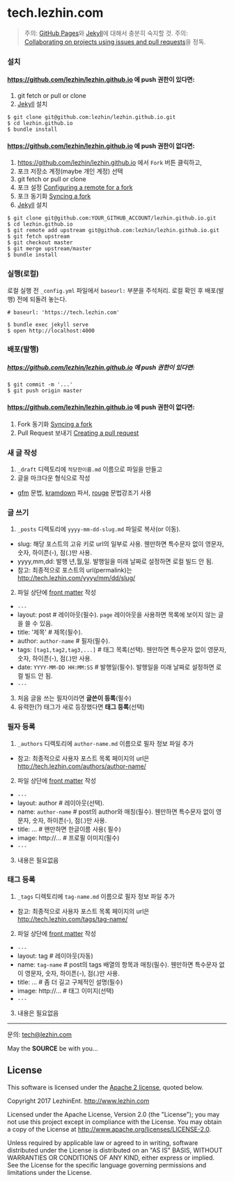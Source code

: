 tech.lezhin.com
===============

> 주의: [GitHub Pages]와 [Jekyll]에 대해서 충분히 숙지할 것.
> 주의: [Collaborating on projects using issues and pull requests](https://help.github.com/categories/collaborating-on-projects-using-issues-and-pull-requests/)을 정독.

### 설치

#### <https://github.com/lezhin/lezhin.github.io> 에 push 권한이 있다면:

1. git fetch or pull or clone
2. [Jekyll] 설치

```console
$ git clone git@github.com:lezhin/lezhin.github.io.git
$ cd lezhin.github.io
$ bundle install
```

#### <https://github.com/lezhin/lezhin.github.io> 에 push 권한이 없다면:

1. <https://github.com/lezhin/lezhin.github.io> 에서 `Fork` 버튼 클릭하고,
2. 포크 저장소 계정(maybe 개인 계정) 선택
3. git fetch or pull or clone
4. 포크 설정 [Configuring a remote for a fork](https://help.github.com/articles/configuring-a-remote-for-a-fork/)
5. 포크 동기화 [Syncing a fork](https://help.github.com/articles/syncing-a-fork/)
6. [Jekyll] 설치

```console
$ git clone git@github.com:YOUR_GITHUB_ACCOUNT/lezhin.github.io.git
$ cd lezhin.github.io
$ git remote add upstream git@github.com:lezhin/lezhin.github.io.git
$ git fetch upstream
$ git checkout master
$ git merge upstream/master
$ bundle install
```

### 실행(로컬)
로컬 실행 전 `_config.yml` 파일에서 `baseurl:` 부분을 주석처리. 로컬 확인 후 배포(발행) 전에 되돌려 놓는다.
```
# baseurl: 'https://tech.lezhin.com'
```

```
$ bundle exec jekyll serve
$ open http://localhost:4000
```

### 배포(발행)

##### <https://github.com/lezhin/lezhin.github.io> 에 push 권한이 있다면:

```
$ git commit -m '...'
$ git push origin master
````

#### <https://github.com/lezhin/lezhin.github.io> 에 push 권한이 없다면:

1. Fork 동기화 [Syncing a fork](https://help.github.com/articles/syncing-a-fork/)
2. Pull Request 보내기 [Creating a pull request](https://help.github.com/articles/creating-a-pull-request/)

### 새 글 작성

1. `_draft` 디렉토리에 `적당한이름.md` 이름으로 파일을 만들고
2. 글을 마크다운 형식으로 작성
  - [gfm] 문법, [kramdown] 파서, [rouge] 문법강조기 사용

### 글 쓰기

1. `_posts` 디렉토리에 `yyyy-mm-dd-slug.md` 파일로 복사(or 이동).
 - slug: 해당 포스트의 고유 키로 url의 일부로 사용. 웬만하면 특수문자 없이 영문자, 숫자, 하이픈(-), 점(.)만 사용.
 - yyyy,mm,dd: 발행 년,월,일. 발행일을 미래 날짜로 설정하면 로컬 빌드 안 됨.
 - 참고: 최종적으로 포스트의 url(permalink)는 http://tech.lezhin.com/yyyy/mm/dd/slug/
2. 파일 상단에 [front matter] 작성
 - `---`
 - layout: post # 레이아웃(필수). `page` 레이아웃을 사용하면 목록에 보이지 않는 글을 쓸 수 있음.
 - title: '제목' # 제목(필수).
 - author: `author-name` # 필자(필수).
 - tags: `[tag1,tag2,tag3,...]` # 태그 목록(선택). 웬만하면 특수문자 없이 영문자, 숫자, 하이픈(-), 점(.)만 사용.
 - date: `YYYY-MM-DD HH:MM:SS` # 발행일(필수). 발행일을 미래 날짜로 설정하면 로컬 빌드 안 됨.
 - `---`
3. 처음 글을 쓰는 필자이라면 **글쓴이 등록**(필수)
4. 유력한(?) 태그가 새로 등장했다면 **태그 등록**(선택)

### 필자 등록

1. `_authors` 디렉토리에 `author-name.md` 이름으로 필자 정보 파일 추가
 - 참고: 최종적으로 사용자 포스트 목록 페이지의 url은 http://tech.lezhin.com/authors/author-name/
2. 파일 상단에 [front matter] 작성
 - `---`
 - layout: author # 레이아웃(선택).
 - name: `author-name` # post의 author와 매칭(필수). 웬만하면 특수문자 없이 영문자, 숫자, 하이픈(-), 점(.)만 사용.
 - title: ... # 왠만하면 한글이름 사용( 필수)
 - image: http://... # 프로필 이미지(필수)
 - `---`
3. 내용은 필요없음

### 태그 등록

1. `_tags` 디렉토리에 `tag-name.md` 이름으로 필자 정보 파일 추가
 - 참고: 최종적으로 사용자 포스트 목록 페이지의 url은 http://tech.lezhin.com/tags/tag-name/
2. 파일 상단에 [front matter] 작성
 - `---`
 - layout: tag # 레이아웃(자동)
 - name: `tag-name` # post의 tags 배열의 항목과 매칭(필수). 웬만하면 특수문자 없이 영문자, 숫자, 하이픈(-), 점(.)만 사용.
 - title: ... # 좀 더 길고 구체적인 설명(필수)
 - image: http://... # 태그 이미지(선택)
 - `---`
3. 내용은 필요없음

---

문의: <tech@lezhin.com>

May the **SOURCE** be with you...

[GitHub Pages]: https://pages.github.com
[Jekyll]: https://jekyllrb.com
[front matter]: https://jekyllrb.com/docs/frontmatter/
[gfm]: https://guides.github.com/features/mastering-markdown/
[kramdown]: http://kramdown.gettalong.org
[rouge]: http://rouge.jneen.net

## License

This software is licensed under the [Apache 2 license](LICENSE.txt), quoted below.

Copyright 2017 LezhinEnt. <http://www.lezhin.com>

Licensed under the Apache License, Version 2.0 (the "License");
you may not use this project except in compliance with the License.
You may obtain a copy of the License at http://www.apache.org/licenses/LICENSE-2.0.

Unless required by applicable law or agreed to in writing,
software distributed under the License is distributed on an "AS IS" BASIS,
WITHOUT WARRANTIES OR CONDITIONS OF ANY KIND, either express or implied.
See the License for the specific language governing permissions and limitations under the License.

